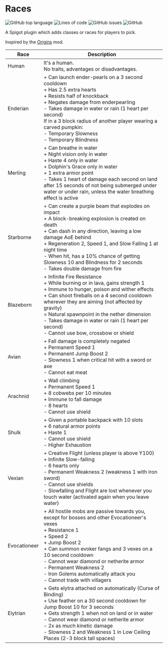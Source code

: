 # Races

![GitHub top language](https://img.shields.io/github/languages/top/65-7a/Races?style=flat-square)
![Lines of code](https://img.shields.io/tokei/lines/github/65-7a/Races?style=flat-square)
![GitHub issues](https://img.shields.io/github/issues/65-7a/Races?style=flat-square)
![GitHub](https://img.shields.io/github/license/65-7a/Races?style=flat-square)

A Spigot plugin which adds classes or races for players to pick.

Inspired by the [Origins](https://www.curseforge.com/minecraft/mc-mods/origins) mod.

| Race         | Description                                                                                                                                                                                                                                                                                                                                                                      |
|--------------|----------------------------------------------------------------------------------------------------------------------------------------------------------------------------------------------------------------------------------------------------------------------------------------------------------------------------------------------------------------------------------|
| Human        | It's a human.<br>No traits, advantages or disadvantages.                                                                                                                                                                                                                                                                                                                       |
| Enderian     | + Can launch ender-pearls on a 3 second cooldown<br>+ Has 2.5 extra hearts<br>+ Resists half of knockback<br>+ Negates damage from enderpearling<br>- Takes damage in water or rain (1 heart per second)<br>If in a 3 block radius of another player wearing a carved pumpkin:<br>- Temporary Slowness<br>- Temporary Blindness                                                |
| Merling      | + Can breathe in water<br>+ Night vision only in water<br>+ Haste 4 only in water<br>+ Dolphin's Grace only in water<br>+ 1 extra armor point<br>- Takes 1 heart of damage each second on land after 15 seconds of not being submerged under water or under rain, unless the water breathing effect is active                                                                  |
| Starborne    | + Can create a purple beam that explodes on impact<br>+ A block-breaking explosion is created on death<br>+ Can dash in any direction, leaving a low damage AoE behind<br>+ Regeneration 2, Speed 1, and Slow Falling 1 at night time<br>- When hit, has a 10% chance of getting Slowness 10 and Blindness for 2 seconds<br>- Takes double damage from fire                    |
| Blazeborn    | + Infinite Fire Resistance<br>+ While burning or in lava, gains strength 1<br>+ Immune to hunger, poison and wither effects<br>+ Can shoot fireballs on a 4 second cooldown wherever they are aiming (not affected by gravity)<br>= Natural spawnpoint in the nether dimension<br>- Takes damage in water or rain (1 heart per second)<br>- Cannot use bow, crossbow or shield |
| Avian        | + Fall damage is completely negated<br>+ Permanent Speed 1<br>+ Permanent Jump Boost 2<br>- Slowness 1 when critical hit with a sword or axe<br>- Cannot eat meat                                                                                                                                                                                                              |
| Arachnid     | + Wall climbing<br>+ Permanent Speed 1<br>+ 8 cobwebs per 10 minutes<br>+ Immune to fall damage<br>- 8 hearts<br>- Cannot use shield                                                                                                                                                                                                                                           |
| Shulk        |  + Given a portable backpack with 10 slots<br>+ 6 natural armor points<br>+ Haste 1<br>- Cannot use shield<br>- Higher Exhaustion                                                                                                                                                                                                                                              |
| Vexian       | + Creative Flight (unless player is above Y100)<br>+ Infinite Slow-falling<br>- 6 hearts only<br>- Permanent Weakness 2 (weakness 1 with iron sword)<br>- Cannot use shields<br>- Slowfalling and Flight are lost whenever you touch water (activated again when you leave water)                                                                                              |
| Evocationeer | + All hostile mobs are passive towards you, except for bosses and other Evocationeer's vexes<br>+ Resistance 1<br>+ Speed 2<br>+ Jump Boost 2<br>+ Can summon evoker fangs and 3 vexes on a 10 second cooldown<br>- Cannot wear diamond or netherite armor<br>- Permanent Weakness 2<br>- Iron Golems automatically attack you<br>- Cannot trade with villagers                |
| Elytrian     | + Gets elytra attached on automatically (Curse of Binding)<br>+ Use feather on a 30 second cooldown for Jump Boost 10 for 3 seconds<br>+ Gets strength 1 when not on land or in water<br>- Cannot wear diamond or netherite armor<br>- 2x as much kinetic damage<br>- Slowness 2 and Weakness 1 in Low Ceiling Places (2-3 block tall spaces)                                  |
